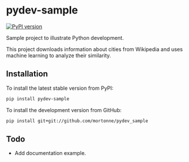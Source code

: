 # pydev-sample
[![PyPI version](https://badge.fury.io/py/pydev-sample.svg)](https://badge.fury.io/py/pydev-sample)

Sample project to illustrate Python development.

This project downloads information about cities from Wikipedia and uses machine learning to analyze their similarity.

## Installation

To install the latest stable version from PyPI:

```bash
pip install pydev-sample
```

To install the development version from GitHub:

```bash
pip install git+git://github.com/mortonne/pydev_sample
```

## Todo

* Add documentation example.
